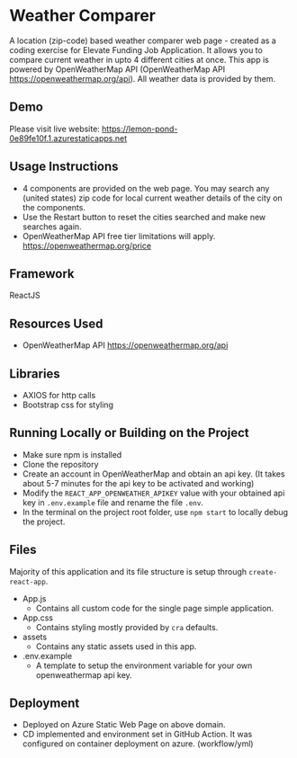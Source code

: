 # Weather Comparer
A location (zip-code) based weather comparer web page - created as a coding exercise for Elevate Funding Job Application. It allows you to compare current weather in upto 4 different cities at once. This app is powered by OpenWeatherMap API (OpenWeatherMap API https://openweathermap.org/api). All weather data is provided by them.

## Demo

Please visit live website: https://lemon-pond-0e89fe10f.1.azurestaticapps.net

## Usage Instructions
- 4 components are provided on the web page. You may search any (united states) zip code for local current weather details of the city on the components.
- Use the Restart button to reset the cities searched and make new searches again.
- OpenWeatherMap API free tier limitations will apply. https://openweathermap.org/price


## Framework
ReactJS

## Resources Used
- OpenWeatherMap API https://openweathermap.org/api

## Libraries
- AXIOS for http calls
- Bootstrap css for styling


## Running Locally or Building on the Project
- Make sure npm is installed
- Clone the repository
- Create an account in OpenWeatherMap and obtain an api key. (It takes about 5-7 minutes for the api key to be activated and working)
- Modify the `REACT_APP_OPENWEATHER_APIKEY` value with your obtained api key in `.env.example` file and rename the file `.env`.
- In the terminal on the project root folder, use `npm start` to locally debug the project.

## Files

Majority of this application and its file structure is setup through `create-react-app`.

- App.js
  - Contains all custom code for the single page simple application.
- App.css
  - Contains styling mostly provided by `cra` defaults.
- assets
  - Contains any static assets used in this app.
- .env.example
  - A template to setup the environment variable for your own openweathermap api key.


## Deployment
- Deployed on Azure Static Web Page on above domain.
- CD implemented and environment set in GitHub Action. It was configured on container deployment on azure. (workflow/yml)
